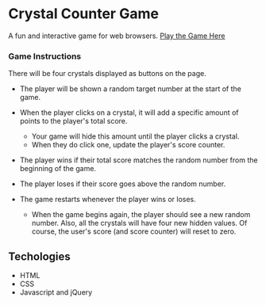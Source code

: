 # Crystal Counter Game
A fun and interactive game for web browsers. 
[Play the Game Here](https://mwomack117.github.io/Crystal-Counter/)

### Game Instructions
 There will be four crystals displayed as buttons on the page.

   * The player will be shown a random target number at the start of the game.

   * When the player clicks on a crystal, it will add a specific amount of points to the player's total score. 

     * Your game will hide this amount until the player clicks a crystal.
     * When they do click one, update the player's score counter.

   * The player wins if their total score matches the random number from the beginning of the game.

   * The player loses if their score goes above the random number.

   * The game restarts whenever the player wins or loses.

     * When the game begins again, the player should see a new random number. Also, all the crystals will have four new hidden values. Of course, the user's score (and score counter) will reset to zero.
     
## Techologies
  * HTML
  * CSS 
  * Javascript and jQuery

